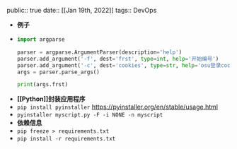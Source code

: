 public:: true
date:: [[Jan 19th, 2022]] 
tags:: DevOps

- **例子**
- ```python
  import argparse
  
  parser = argparse.ArgumentParser(description='help')
  parser.add_argument('-f', dest='frst', type=int, help='开始编号')
  parser.add_argument('-c', dest='cookies', type=str, help='osu登录cookies. e.g. -c "cookiess"')
  args = parser.parse_args()
  
  print(args.frst)
  ```
- **[[Python]]封装应用程序**
- `pip install pyinstaller` https://pyinstaller.org/en/stable/usage.html
- `pyinstaller myscript.py -F -i NONE -n myscript`
- **依赖信息**
- `pip freeze > requirements.txt`
- `pip install -r requirements.txt`